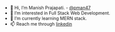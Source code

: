 - 👋 Hi, I’m Manish Prajapati. - [@pman47](https://github.com/pman47)
- 👀 I’m interested in Full Stack Web Development.
- 🌱 I’m currently learning MERN stack.
- 📫 Reach me through [linkedin](https://www.linkedin.com/in/pman47)


<!---
pman47/pman47 is a ✨ special ✨ repository because its `README.md` (this file) appears on your GitHub profile.
You can click the Preview link to take a look at your changes.
--->
